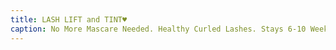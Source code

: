 ```yaml
---
title: LASH LIFT and TINT♥️
caption: No More Mascare Needed. Healthy Curled Lashes. Stays 6-10 Weeks.
---
```

